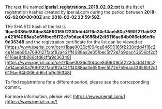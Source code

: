 The text file named **iperial_registrations_2018_02_02.txt** is the list of registration hashes created by iperial.com during the period between **2018-02-02 00:00:00Z** and **2018-02-02 23:59:59Z**.

The SHA 512 hash of the list is **1bae0036cf864ce84690165f2230ddd4f16c24e14aeb80a7690127fabf82a421ff4088aa3e65fbec5f72e7b9dac43656bf2df6116ae84b066cfd6cffa9d36348** and the registration certificate for the list can be viewed at [https://www.iperial.com/cert/1bae0036cf864ce84690165f2230ddd4f16c24e14aeb80a7690127fabf82a421ff4088aa3e65fbec5f72e7b9dac43656bf2df6116ae84b066cfd6cffa9d36348](https://www.iperial.com/cert/1bae0036cf864ce84690165f2230ddd4f16c24e14aeb80a7690127fabf82a421ff4088aa3e65fbec5f72e7b9dac43656bf2df6116ae84b066cfd6cffa9d36348).

To find registrations for a different period, please see the corresponding commit.

For more information, please visit [https://www.iperial.com/](https://www.iperial.com/)
